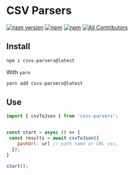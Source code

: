 # CSV Parsers

[![npm version](https://badge.fury.io/js/csvs-parsers.svg)](https://badge.fury.io/js/csvs-parsers) [![npm](https://img.shields.io/npm/dw/csvs-parsers.svg?logo=npm)](https://www.npmjs.com/package/csvs-parsers) [![npm](https://img.shields.io/bundlephobia/minzip/csvs-parsers)](https://www.npmjs.com/package/csvs-parsers)
[![All Contributors](https://img.shields.io/badge/all_contributors-1-orange.svg?style=flat-square)](#contributors-)

## Install

```bash
npm i csvs-parsers@latest
```

With `yarn`

```bash
yarn add csvs-parsers@latest
```

## Use

```js
import { csvToJson } from 'csvs-parsers';


const start = async () => {
 const results = await csvToJson({
    pathUrl: url // path name or URL vsv,
  });
}

start();
```
